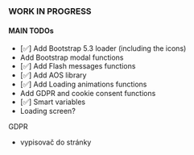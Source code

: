 ### WORK IN PROGRESS

#### MAIN TODOs

- [✅] Add Bootstrap 5.3 loader (including the icons)
- Add Bootstrap modal functions
- [✅] Add Flash messages functions
- [✅] Add AOS library
- [✅] Add Loading animations functions
- Add GDPR and cookie consent functions
- [✅] Smart variables
- Loading screen?



GDPR
- vypisovač do stránky